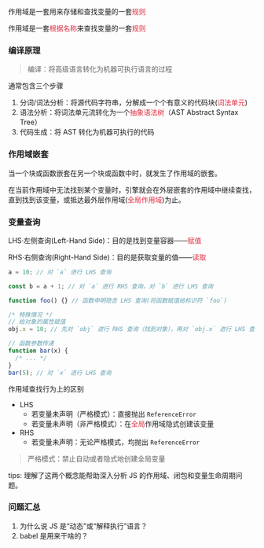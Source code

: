 作用域是一套用来存储和查找变量的一套<font style="color:#DF2A3F;">规则</font>

作用域是一套<font style="color:#DF2A3F;">根据名称</font>来查找变量的一套<font style="color:#DF2A3F;">规则</font>

### 编译原理

> 编译：将高级语言转化为机器可执行语言的过程

通常包含三个步骤

1. 分词/词法分析：将源代码字符串，分解成一个个有意义的代码块(<font style="color:#DF2A3F;">词法单元</font>)
2. 语法分析：将词法单元流转化为一个<font style="color:#DF2A3F;">抽象语法树</font>（AST Abstract Syntax Tree）
3. 代码生成：将 AST 转化为机器可执行的代码

### 作用域嵌套

当一个块或函数嵌套在另一个块或函数中时，就发生了作用域的嵌套。

在当前作用域中无法找到某个变量时，引擎就会在外层嵌套的作用域中继续查找，直到找到该变量，或抵达最外层作用域(<font style="color:#DF2A3F;">全局作用域</font>)为止。

### 变量查询

LHS·左侧查询(Left-Hand Side)：目的是找到变量容器——<font style="color:#DF2A3F;">赋值</font>

RHS·右侧查询(Right-Hand Side)：目的是获取变量的值——<font style="color:#DF2A3F;">读取</font>

```javascript
a = 10; // 对 `a` 进行 LHS 查询

const b = a + 1; // 对 `a` 进行 RHS 查询，对 `b` 进行 LHS 查询

function foo() {} // 函数申明隐含 LHS 查询(将函数赋值给标识符 `foo`)

/* 特殊情况 */
// 给对象的属性赋值
obj.x = 10; // 先对 `obj` 进行 RHS 查询（找到对象），再对 `obj.x` 进行 LHS 查询（赋值）

// 函数参数传递
function bar(x) {
  /* ... */
}
bar(5); // 对 `x` 进行 LHS 查询
```

作用域查找行为上的区别

- LHS
  - 若变量未声明（严格模式）：直接抛出 `ReferenceError`
  - 若变量未声明（非严格模式）：在<font style="color:#DF2A3F;">全局</font>作用域隐式创建该变量
- RHS
  - 若变量未声明：无论严格模式，均抛出 `ReferenceError`

> 严格模式：禁止自动或者隐式地创建全局变量

tips: 理解了这两个概念能帮助深入分析 JS 的作用域、闭包和变量生命周期问题。

### 问题汇总

1. 为什么说 JS 是“动态”或“解释执行”语言？
2. babel 是用来干啥的？
